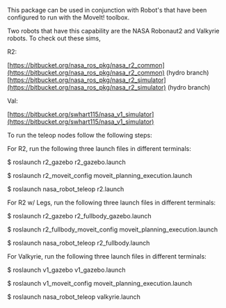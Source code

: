 This package can be used in conjunction with Robot's that have been configured to run with the MoveIt! toolbox.

Two robots that have this capability are the NASA Robonaut2 and Valkyrie robots.  To check out these sims,

R2:

[https://bitbucket.org/nasa_ros_pkg/nasa_r2_common](https://bitbucket.org/nasa_ros_pkg/nasa_r2_common) (hydro branch)
[https://bitbucket.org/nasa_ros_pkg/nasa_r2_simulator](https://bitbucket.org/nasa_ros_pkg/nasa_r2_simulator) (hydro branch)

Val:

[https://bitbucket.org/swhart115/nasa_v1_simulator](https://bitbucket.org/swhart115/nasa_v1_simulator)


To run the teleop nodes follow the following steps:


For R2, run the following three launch files in different terminals:

$ roslaunch r2_gazebo r2_gazebo.launch

$ roslaunch r2_moveit_config moveit_planning_execution.launch

$ roslaunch nasa_robot_teleop r2.launch


For R2 w/ Legs, run the following three launch files in different terminals:

$ roslaunch r2_gazebo r2_fullbody_gazebo.launch

$ roslaunch r2_fullbody_moveit_config moveit_planning_execution.launch

$ roslaunch nasa_robot_teleop r2_fullbody.launch


For Valkyrie, run the following three launch files in different terminals:

$ roslaunch v1_gazebo v1_gazebo.launch

$ roslaunch v1_moveit_config moveit_planning_execution.launch

$ roslaunch nasa_robot_teleop valkyrie.launch
